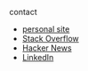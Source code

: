 contact
* [personal site](https://zachvalenta.com)
* [Stack Overflow](https://stackoverflow.com/users/6813490/zach-valenta?tab=profile)
* [Hacker News](https://news.ycombinator.com/user?id=zJayv)
* [LinkedIn](https://www.linkedin.com/in/zachvalenta/)
